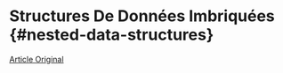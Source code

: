 # Structures De Données Imbriquées {#nested-data-structures}

[Article Original](https://clickhouse.tech/docs/en/data_types/nested_data_structures/) <!--hide-->
